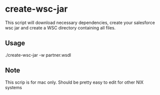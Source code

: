 create-wsc-jar
==============
This script will download necessary dependencies, create your salesforce wsc jar and create a WSC directory containing all files.

Usage
-----
./create-wsc-jar -w partner.wsdl

Note
----
This scrip is for mac only. Should be pretty easy to edit for other NIX systems